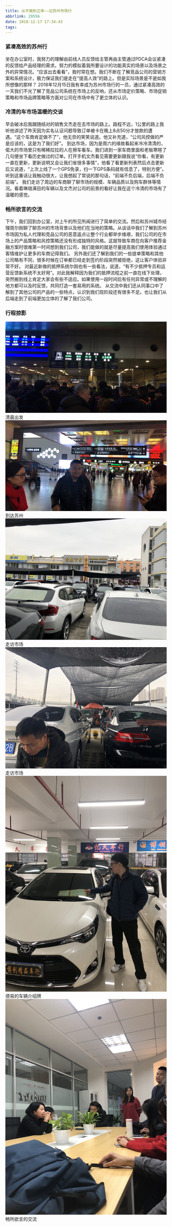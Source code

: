```yaml
---
title: 从平面到立体——记苏州市场行
abbrlink: 29556
date: 2018-12-17 17:34:43
tags:
---
```

### 紧凑高效的苏州行
坐在办公室时，我努力的理解由前线人员反馈给主管再由主管通过PDCA会议紧凑的反馈给产品经理的需求。努力的模拟着我所要设计的功能真实的场景以及场景之外的异常情况。“应该出去看看”，我时常在想。我们不断在了解竞品公司的营销方案和系统设计，极力保证我们是走在“提高人效”的路上。但是实际场景是不是如我所想像的那样？
2018年12月15日我有幸成为苏州市场行的一员，通过紧凑高效的一天我们不光了解了竞品公司系统在市场上的反响，还从市场定价策略、市场促销策略和市场品牌策略等方面对公司在市场中有了更立体的认识。
### 冷清的车市场温暖的交谈
早会破冰后我跟随结对的销售文杰走在去市场的路上。路程不远，1公里的路上我听他讲述了昨天因为实名认证问题导致订单被卡在晚上8点50分才放款的遭遇。“这个车商肯定做不了”，他无奈的笑笑说道。他又补充道，“公司风控做的严是应该的，这是为了我们好”。
到达市场，因为是周六的缘故看起来冷冷清清的，偌大的市场里只有稀稀拉拉的人在擦车看车。我们进到一家车商里面和老板寒暄了几句便坐下看历史做过的订单。打开手机文杰看见需要更新跟我说“你看，有更新一直在更新，更新说明又会让我们省很多事情”，他看了看更新列表然后点击更新后又说道，“上次上线了一个GPS免录，扫一下GPS条码就有信息了，特别方便”。听到这番话让我触动很大，让我想起了常说的那句话，“前端不负后端，后端不负前端”。
我们走访了周边的车商聊了聊市场的规模、车辆品质以及购车群体等情况。看着琳琅满目的车辆以及文杰对公司的前景的看好让我在这个冷清的市场有了温暖的感觉。
### 畅所欲言的交流
下午，我们回到办公室，对上午的所见所闻进行了简单的交流。然后和苏州城市经理周尔刚聊了聊苏州的市场背景以及他们在当地的策略。从谈话中我们了解到苏州市场因为私人代理和竞品公司的恶意返点让整个行业都举步维艰，我们公司的在市场上的产品策略和风控策略还没有形成独特的风格。这就导致车商在向客户推荐金融方案时很难第一时间想到我们公司，我们能做的就是尽量提高我们使用体验通过客情维护让更多的车商记得我们。
另外我们还了解到我们的一些提单策略和其他公司略有不同，很多时候在订单都已经走到签约阶段突然被拒绝，这让客户体验非常不好。
对最近新做的抵押系统尔刚也有一些看法，说道，“有不少抵押专员和运营反馈新系统不太好用”。对此我解释因为我们的抵押流程之前一直在线下处理，突然搬到线上肯定大家会有些不适应。如果使用一段时间后有任何异常或不理解的地方都可以及时反馈，共同打造一套易用的系统。
从交流中我们还从同事口中了解到了其他公司的产品的一些特点，认识到我们现阶段还有很多不足。也让我们从后端走到了前端更加立体的了解了我们公司。
### 行程掠影
![清晨出发](20181217_suzhou/921545056659_.pic_hd.jpg)
清晨出发
![到达苏州](20181217_suzhou/951545056660_.pic_hd.jpg)
到达苏州
![走访市场](20181217_suzhou/961545056660_.pic_hd.jpg)
走访市场
![走访市场](20181217_suzhou/971545056662_.pic_hd.jpg)
走访市场
![德易的车辆介绍牌](20181217_suzhou/WechatIMG99.jpg)
德易的车辆介绍牌
![畅所欲言的交流](20181217_suzhou/1001545056668_.pic_hd1.jpg)
畅所欲言的交流
